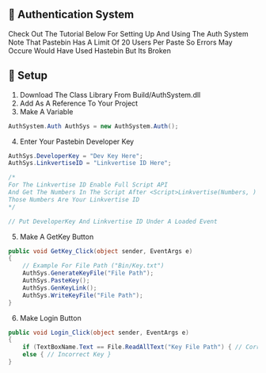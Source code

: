 ## 🔑 Authentication System

Check Out The Tutorial Below For Setting Up And Using The Auth System Note That Pastebin 
Has A Limit Of 20 Users Per Paste So Errors May Occure Would Have Used Hastebin But Its Broken

## 📒 Setup

1. Download The Class Library From Build/AuthSystem.dll
2. Add As A Reference To Your Project
3. Make A Variable 
```csharp
AuthSystem.Auth AuthSys = new AuthSystem.Auth();
```

4. Enter Your Pastebin Developer Key 
```csharp
AuthSys.DeveloperKey = "Dev Key Here";
AuthSys.LinkvertiseID = "Linkvertise ID Here";

/*
For The Linkvertise ID Enable Full Script API 
And Get The Numbers In The Script After <Script>Linkvertise(Numbers, )
Those Numbers Are Your Linkvertise ID
*/

// Put DeveloperKey And Linkvertise ID Under A Loaded Event
```

5. Make A GetKey Button
```csharp
public void GetKey_Click(object sender, EventArgs e)
{
    // Example For File Path ("Bin/Key.txt")
    AuthSys.GenerateKeyFile("File Path");
    AuthSys.PasteKey();
    AuthSys.GenKeyLink();
    AuthSys.WriteKeyFile("File Path");
}
```

6. Make Login Button
```csharp
public void Login_Click(object sender, EventArgs e)
{
    if (TextBoxName.Text == File.ReadAllText("Key File Path") { // Correct Key }
    else { // Incorrect Key }
}
```
